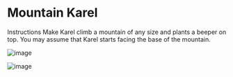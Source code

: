 # Mountain Karel

Instructions
Make Karel climb a mountain of any size and plants a beeper on top. You may assume that Karel starts facing the base of the mountain.

![image](https://user-images.githubusercontent.com/97858274/235758200-64d8be2b-5c42-4716-8cc6-e82ab5fd5376.png)

![image](https://user-images.githubusercontent.com/97858274/235758328-601c0019-f55e-46a1-9d62-65c0888cba78.png)
